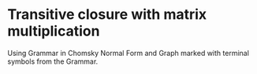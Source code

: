 # Transitive closure with matrix multiplication

Using Grammar in Chomsky Normal Form and Graph marked with terminal symbols from the Grammar.
